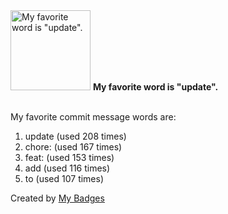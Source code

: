<img src="https://my-badges.github.io/my-badges/favorite-word.png" alt="My favorite word is &quot;update&quot;." title="My favorite word is &quot;update&quot;." width="128">
<strong>My favorite word is &quot;update&quot;.</strong>
<br><br>

My favorite commit message words are:

1. update (used 208 times)
2. chore: (used 167 times)
3. feat: (used 153 times)
4. add (used 116 times)
5. to (used 107 times)


Created by <a href="https://github.com/my-badges/my-badges">My Badges</a>